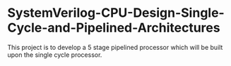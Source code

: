 # SystemVerilog-CPU-Design-Single-Cycle-and-Pipelined-Architectures
This project is to develop a 5 stage pipelined processor which will be built upon the single cycle processor.

